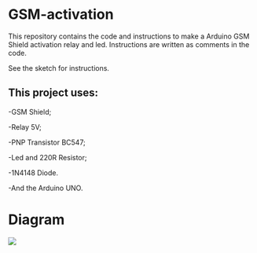 # GSM-activation

This repository contains the code and instructions to make a Arduino GSM Shield activation relay and led. 
Instructions are written as comments in the code.

See the sketch for instructions.

## This project uses:
-GSM Shield;

-Relay 5V;

-PNP Transistor BC547;

-Led and 220R Resistor;

-1N4148 Diode.

-And the Arduino UNO.

# Diagram

<img src="https://i.imgur.com/5Ybn5qv.png"/>
